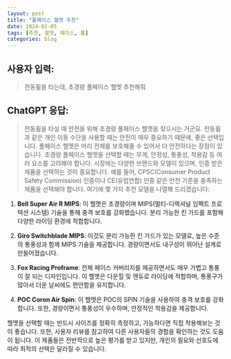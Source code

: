 ```yaml
---
layout: post
title: "풀페이스 헬멧 추천"
date: 2024-02-05
tags: [추천, 헬멧, 페이스, 풀]
categories: blog
---
```


## 사용자 입력:
> 전동휠을 타는데, 초경량 풀페이스 헬멧 추천해줘

## ChatGPT 응답:
> 전동휠을 타실 때 안전을 위해 초경량 풀페이스 헬멧을 찾으시는 거군요. 전동휠과 같은 개인 이동 수단을 사용할 때는 안전이 매우 중요하기 때문에, 좋은 선택입니다. 풀페이스 헬멧은 머리 전체를 보호해줄 수 있어서 더 안전하다는 장점이 있습니다. 초경량 풀페이스 헬멧을 선택할 때는 무게, 안정성, 통풍성, 착용감 등 여러 요소를 고려해야 합니다. 시장에는 다양한 브랜드와 모델이 있으며, 인증 받은 제품을 선택하는 것이 중요합니다. 예를 들어, CPSC(Consumer Product Safety Commission) 인증이나 CE(유럽연합) 인증 같은 안전 기준을 충족하는 제품을 선택해야 합니다. 여기에 몇 가지 추천 모델을 나열해 드리겠습니다:

1. **Bell Super Air R MIPS**: 이 헬멧은 초경량이며 MIPS(멀티-디렉셔널 임팩트 프로텍션 시스템) 기술을 통해 충격 보호를 강화했습니다. 분리 가능한 킨 가드를 포함해 다양한 라이딩 환경에 적합합니다.

2. **Giro Switchblade MIPS**: 이것도 분리 가능한 킨 가드가 있는 모델로, 높은 수준의 통풍성과 함께 MIPS 기술을 제공합니다. 경량이면서도 내구성이 뛰어난 설계로 만들어졌습니다.

3. **Fox Racing Proframe**: 전체 페이스 커버리지를 제공하면서도 매우 가볍고 통풍이 잘 되는 디자인입니다. 이 헬멧은 다운힐 및 엔듀로 라이딩에 적합하며, 통풍구가 많아서 더운 날씨에도 편안함을 유지합니다.

4. **POC Coron Air Spin**: 이 헬멧은 POC의 SPIN 기술을 사용하여 충격 보호를 강화합니다. 또한, 경량이면서 통풍성이 우수하며, 안정적인 착용감을 제공합니다.

헬멧을 선택할 때는 반드시 사이즈를 정확히 측정하고, 가능하다면 직접 착용해보는 것이 좋습니다. 또한, 사용자 리뷰를 참고하여 다른 사용자들의 경험을 확인하는 것도 도움이 됩니다. 이 제품들은 전반적으로 높은 평가를 받고 있지만, 개인의 필요와 선호도에 따라 최적의 선택은 달라질 수 있습니다.

